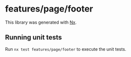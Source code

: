 # features/page/footer

This library was generated with [Nx](https://nx.dev).

## Running unit tests

Run `nx test features/page/footer` to execute the unit tests.
